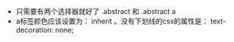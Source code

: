- 只需要有两个选择器就好了 .abstract 和 .abstract a
- a标签颜色应该设置为： inherit 。没有下划线的css的属性是： text-decoration: none;
